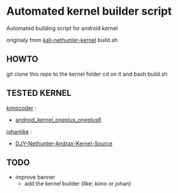 # Automated kernel builder script

Automated building script for android kernel<br>

originaly from [kali-nethunter-kernel](https://gitlab.com/kalilinux/nethunter/build-scripts/kali-nethunter-kernel) build.sh

## HOWTO

git clone this repo to the kernel folder
cd on it and bash build.sh

## TESTED KERNEL
[kimocoder](https://github.com/kimocoder) :

- [android_kernel_oneplus_oneplus6](https://github.com/kimocoder/android_kernel_oneplus_oneplus6)

[johanlike](https://github.com/johanlike) :

- [DJY-Nethunter-Andrax-Kernel-Source](https://github.com/johanlike/DJY-Nethunter-Andrax-Kernel-Source)

## TODO
- improve banner
  - add the kernel builder (like: kimo or johan)
